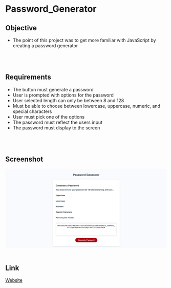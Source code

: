 # Password_Generator

## Objective
* The point of this project was to get more familiar with JavaScript by creating a password generator
<br>
<br>

## Requirements
* The button must generate a password
* User is prompted with options for the password
* User selected length can only be between 8 and 128
* Must be able to choose between lowercase, uppercase, numeric, and special characters
* User must pick one of the options
* The password must reflect the users input
* The password must display to the screen
<br>
<br>

## Screenshot
![Picture](PassWord_Generator.png)
<br>
<br>

## Link
[Website](https://kevinhenleycode.github.io/homework_week_3/)
